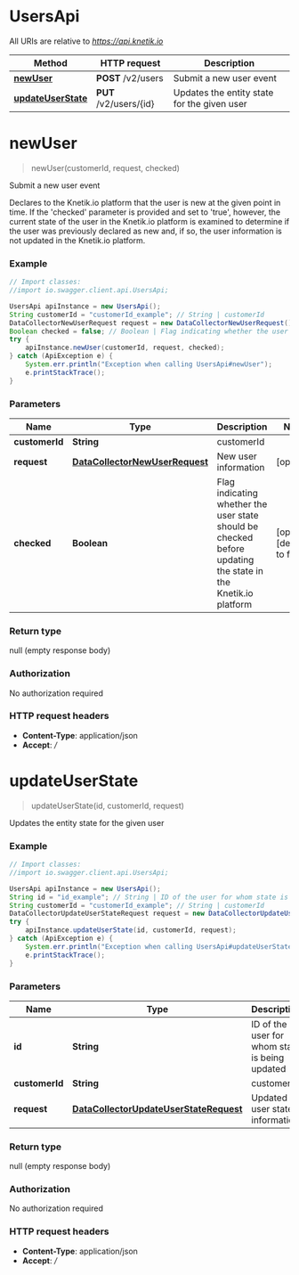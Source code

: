 # UsersApi

All URIs are relative to *https://api.knetik.io*

Method | HTTP request | Description
------------- | ------------- | -------------
[**newUser**](UsersApi.md#newUser) | **POST** /v2/users | Submit a new user event
[**updateUserState**](UsersApi.md#updateUserState) | **PUT** /v2/users/{id} | Updates the entity state for the given user


<a name="newUser"></a>
# **newUser**
> newUser(customerId, request, checked)

Submit a new user event

Declares to the Knetik.io platform that the user is new at the given point in time. If the &#39;checked&#39; parameter is provided and set to &#39;true&#39;, however, the current state of the user in the Knetik.io platform is examined to determine if the user was previously declared as new and, if so, the user information is not updated in the Knetik.io platform.

### Example
```java
// Import classes:
//import io.swagger.client.api.UsersApi;

UsersApi apiInstance = new UsersApi();
String customerId = "customerId_example"; // String | customerId
DataCollectorNewUserRequest request = new DataCollectorNewUserRequest(); // DataCollectorNewUserRequest | New user information
Boolean checked = false; // Boolean | Flag indicating whether the user state should be checked before updating the state in the Knetik.io platform
try {
    apiInstance.newUser(customerId, request, checked);
} catch (ApiException e) {
    System.err.println("Exception when calling UsersApi#newUser");
    e.printStackTrace();
}
```

### Parameters

Name | Type | Description  | Notes
------------- | ------------- | ------------- | -------------
 **customerId** | **String**| customerId |
 **request** | [**DataCollectorNewUserRequest**](DataCollectorNewUserRequest.md)| New user information | [optional]
 **checked** | **Boolean**| Flag indicating whether the user state should be checked before updating the state in the Knetik.io platform | [optional] [default to false]

### Return type

null (empty response body)

### Authorization

No authorization required

### HTTP request headers

 - **Content-Type**: application/json
 - **Accept**: */*

<a name="updateUserState"></a>
# **updateUserState**
> updateUserState(id, customerId, request)

Updates the entity state for the given user

### Example
```java
// Import classes:
//import io.swagger.client.api.UsersApi;

UsersApi apiInstance = new UsersApi();
String id = "id_example"; // String | ID of the user for whom state is being updated
String customerId = "customerId_example"; // String | customerId
DataCollectorUpdateUserStateRequest request = new DataCollectorUpdateUserStateRequest(); // DataCollectorUpdateUserStateRequest | Updated user state information
try {
    apiInstance.updateUserState(id, customerId, request);
} catch (ApiException e) {
    System.err.println("Exception when calling UsersApi#updateUserState");
    e.printStackTrace();
}
```

### Parameters

Name | Type | Description  | Notes
------------- | ------------- | ------------- | -------------
 **id** | **String**| ID of the user for whom state is being updated |
 **customerId** | **String**| customerId |
 **request** | [**DataCollectorUpdateUserStateRequest**](DataCollectorUpdateUserStateRequest.md)| Updated user state information | [optional]

### Return type

null (empty response body)

### Authorization

No authorization required

### HTTP request headers

 - **Content-Type**: application/json
 - **Accept**: */*


